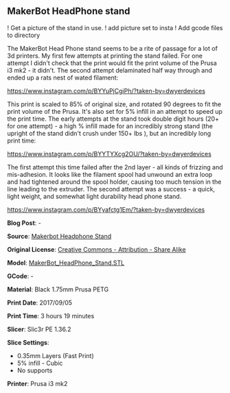 ## MakerBot HeadPhone stand

! Get a picture of the stand in use.
! add picture set to insta
! Add gcode files to directory

The MakerBot Head Phone stand seems to be a rite of passage for a lot of 3d printers. My first
few attempts at printing the stand failed. For one attempt I didn't check that the print would
fit the print volume of the Prusa i3 mk2 - it didn't. The second attempt delaminated half way through
and ended up a rats nest of wated filament:

https://www.instagram.com/p/BYYuPjCgiPh/?taken-by=dwyerdevices

This print is scaled to 85% of original size, and rotated 90 degrees to fit the print volume of the Prusa. It's
also set for 5% infill in an attempt to speed up the print time. The early attempts at the stand took double
digit hours (20+ for one attempt) - a high % infill made for an incredibly strong stand (the upright of the stand
didn't crush under 150+ lbs ), but an incredibly long print time:

https://www.instagram.com/p/BYYTYXcg2OU/?taken-by=dwyerdevices

The first attempt this time failed after the 2nd layer - all kinds of frizzing and mis-adhesion. It looks like the filament
spool had unwound an extra loop and had tightened around the spool holder, causing too much tension in
the line leading to the extruder. The second attempt was a success - a quick, light weight, and somewhat light
durability head phone stand.

https://www.instagram.com/p/BYyafctg1Em/?taken-by=dwyerdevices


**Blog Post**: -

**Source**: [Makerbot Headphone Stand](https://www.thingiverse.com/thing:2050885)

**Original License**: [Creative Commons - Attribution - Share Alike](http://creativecommons.org/licenses/by-sa/3.0/)

**Model**: [MakerBot_HeadPhone_Stand.STL](https://www.thingiverse.com/download:3218230)

**GCode**: -

**Material**: Black 1.75mm Prusa PETG

**Print Date**: 2017/09/05

**Print Time**: 3 hours 19 minutes

**Slicer**: Slic3r PE 1.36.2

**Slice Settings**:

 - 0.35mm Layers (Fast Print)
 - 5% infill - Cubic
 - No supports

**Printer**: Prusa i3 mk2
